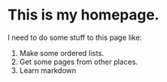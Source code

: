 # This is my homepage.

I need to do some stuff to this page like:

1. Make some ordered lists.
2. Get some pages from other places.
3. Learn markdown
